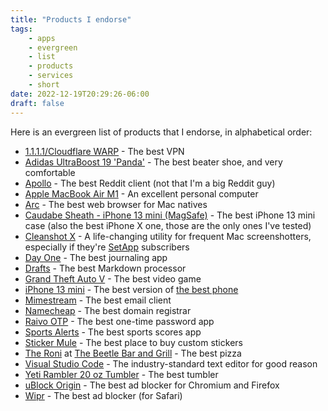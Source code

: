 ```yaml
---
title: "Products I endorse"
tags:
    - apps
    - evergreen
    - list
    - products
    - services
    - short
date: 2022-12-19T20:29:26-06:00
draft: false
---
```


Here is an evergreen list of products that I endorse, in alphabetical order:

- [1.1.1.1/Cloudflare WARP](https://1.1.1.1) - The best VPN
- [Adidas UltraBoost 19 'Panda'](https://www.goat.com/sneakers/ultraboost-19-panda-b37707) - The best beater shoe, and very comfortable
- [Apollo](https://apolloapp.io/) - The best Reddit client (not that I'm a big Reddit guy)
- [Apple MacBook Air M1](https://www.apple.com/macbook-air-m1/) - An excellent personal computer
- [Arc](https://arc.net/) - The best web browser for Mac natives
- [Caudabe Sheath - iPhone 13 mini (MagSafe)](https://caudabe.com/products/sheath-iphone-13-mini) - The best iPhone 13 mini case (also the best iPhone X one, those are the only ones I've tested)
- [Cleanshot X](https://cleanshot.com/) - A life-changing utility for frequent Mac screenshotters, especially if they're [SetApp](https://setapp.com) subscribers
- [Day One](https://dayoneapp.com/) - The best journaling app
- [Drafts](https://getdrafts.com) - The best Markdown processor
- [Grand Theft Auto V](https://www.rockstargames.com/V/) - The best video game
- [iPhone 13 mini](https://www.apple.com/shop/buy-iphone/iphone-13/5.4-inch-display-128gb-blue-unlocked) - The best version of [the best phone](https://www.apple.com/iphone/)
- [Mimestream](https://mimestream.com) - The best email client
- [Namecheap](https://namecheap.com) - The best domain registrar
- [Raivo OTP](https://raivo-otp.com) - The best one-time password app
- [Sports Alerts](https://apps.apple.com/us/app/sports-alerts/id432450349) - The best sports scores app
- [Sticker Mule](https://stickermule.com) - The best place to buy custom stickers
- [The Roni](/blog/the-best-pizza-ive-ever-had) at [The Beetle Bar and Grill](https://www.thebeetlechicago.com/) - The best pizza
- [Visual Studio Code](https://code.visualstudio.com) - The industry-standard text editor for good reason
- [Yeti Rambler 20 oz Tumbler](https://www.yeti.com/drinkware/tumblers/21070060028.html) - The best tumbler
- [uBlock Origin](https://ublockorigin.com/) - The best ad blocker for Chromium and Firefox
- [Wipr]([https://wipr.io](https://wipr.io/)) - The best ad blocker (for Safari)
